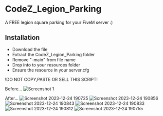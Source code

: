 # CodeZ_Legion_Parking
A FREE legion square parking for your FiveM server :)

Installation
------------
- Download the file
- Extract the CodeZ_Legion_Parking folder 
- Remove "-main" from file name
- Drop into to your resources folder
- Ensure the resource in your server.cfg

!DO NOT COPY,PASTE OR SELL THIS SCRIPT!

Before...
![Screenshot 1](https://github.com/ObsidianCodeZ/CodeZ_Legion_Parking/assets/153365250/2dbf1f35-d818-47ed-b634-5b8494f0111d)

After...
![Screenshot 2023-12-24 190725](https://github.com/ObsidianCodeZ/CodeZ_Legion_Parking/assets/153365250/7c26206a-8635-43b0-a499-c61dd8b21497)
![Screenshot 2023-12-24 190856](https://github.com/ObsidianCodeZ/CodeZ_Legion_Parking/assets/153365250/5dc0911b-c307-46e2-a86a-afc8b9c07217)
![Screenshot 2023-12-24 190843](https://github.com/ObsidianCodeZ/CodeZ_Legion_Parking/assets/153365250/2dfec074-91ed-4c6f-9de8-2b8acd0e997d)
![Screenshot 2023-12-24 190833](https://github.com/ObsidianCodeZ/CodeZ_Legion_Parking/assets/153365250/eb298748-7994-4ae6-8d58-b973783a674b)
![Screenshot 2023-12-24 190812](https://github.com/ObsidianCodeZ/CodeZ_Legion_Parking/assets/153365250/3d9f433a-b2f7-453d-bc5d-4462941c437c)
![Screenshot 2023-12-24 190755](https://github.com/ObsidianCodeZ/CodeZ_Legion_Parking/assets/153365250/28b57dc1-9ec9-48a1-96a8-ccad88e37f32)
